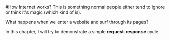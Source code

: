 #How Internet works?
This is something normal people either tend to ignore or think it's magic (which kind of is).

What happens when we enter a website and surf through its pages?

In this chapter, I will try to demonstrate a simple **request-response** cycle.
